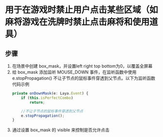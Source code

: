 # 用于在游戏时禁止用户点击某些区域（如麻将游戏在洗牌时禁止点击麻将和使用道具）
## 步骤
1. 在场景中创建 box_mask，并设置left right top bottom为0，以覆盖全屏幕
2. 给 box_mask 添加监听 MOUSE_DOWN 事件，在监听函数中使用 e.stopPropagation() 不让子节点的鼠标事件穿透到父节点。以下为监听函数代码示例
    ``` javascript
    private onDownMask(e: Laya.Event) {
        if (this.isPerfectCombo) 
            return;

        //不让子节点的鼠标事件穿透到父节点
        e.stopPropagation();
    }
    ```
3. 通过设置 box_mask 的 visible 来控制是否允许点击